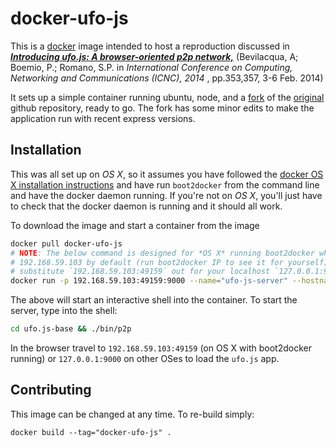 docker-ufo-js
=============

This is a [docker](https://www.docker.com/) image intended to host a reproduction discussed in [***Introducing ufo.js: A browser-oriented p2p network,***](http://ieeexplore.ieee.org/xpl/login.jsp?tp=&arnumber=6785359&url=http%3A%2F%2Fieeexplore.ieee.org%2Fiel7%2F6778476%2F6785290%2F06785359.pdf%3Farnumber%3D6785359) (Bevilacqua, A; Boemio, P.; Romano, S.P. in *International Conference on Computing, Networking and Communications (ICNC), 2014* , pp.353,357, 3-6 Feb. 2014)

It sets up a simple container running ubuntu, node, and a [fork](https://github.com/coderigo/ufo.js-base) of the [original](https://github.com/TinyBoxDev/ufo.js-base) github repository, ready to go. The fork has some minor edits to make the application run with recent express versions.

## Installation

This was all set up on *OS X*, so it assumes you have followed the [docker OS X installation instructions](http://docs.docker.com/installation/mac/) and have run `boot2docker` from the command line and have the docker daemon running. If you're not on *OS X*, you'll just have to check that the docker daemon is running and it should all work.

To download the image and start a container from the image

```bash
docker pull docker-ufo-js
# NOTE: The below command is designed for *OS X* running boot2docker which itself is a VM running on IP address 
# 192.168.59.103 by default (run boot2docker IP to see it for yourself). If running on other OSes you'll likely 
# substitute `192.168.59.103:49159` out for your localhost `127.0.0.1:9000`:
docker run -p 192.168.59.103:49159:9000 --name="ufo-js-server" --hostname="ufo-js-server" -i -t docker-ufo-js /bin/zsh
```

The above will start an interactive shell into the container. To start the server, type into the shell:

```bash
cd ufo.js-base && ./bin/p2p
```

In the browser travel to `192.168.59.103:49159` (on OS X with boot2docker running) or `127.0.0.1:9000` on other OSes to load the `ufo.js` app.

## Contributing

This image can be changed at any time. To re-build simply:

`docker build --tag="docker-ufo-js" .`
